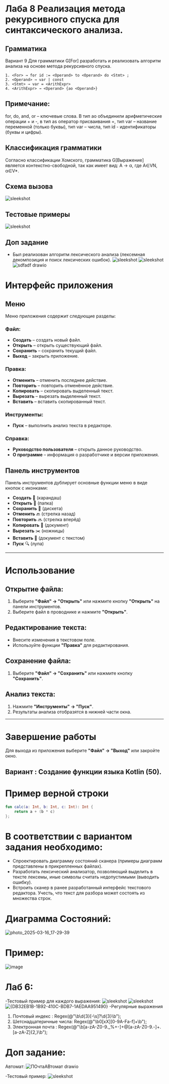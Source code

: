 # Лаба 8 Реализация метода рекурсивного спуска для синтаксического анализа.
## Грамматика
Вариант 9
Для грамматики G[For] разработать и реализовать алгоритм
анализа на основе метода рекурсивного спуска.
```bnf
1. <For> → for id := <Operand> to <Operand> do <Stmt> ;
2. <Operand> → var | const
3. <Stmt> → var = <ArithExpr>
4. <ArithExpr> → <Operand> {ao <Operand>}
```
## Примечание:
for, do, and, or – ключевые слова. В тип ao объединили
арифметические операции + и -, в тип as оператор присваивания =, тип var
– название переменной (только буквы), тип var – числа, тип id -
идентификаторы (буквы и цифры). 

## Классификация грамматики
Согласно классификации Хомского, грамматика G[Выражение] является контекстно-свободной, так как имеет вид:
A → α, где A∈VN, α∈V*.
## Схема вызова
![sleekshot](https://github.com/user-attachments/assets/31b410a8-039c-4428-aa55-159753144855)

## Тестовые примеры
![sleekshot](https://github.com/user-attachments/assets/94d4698c-6b33-4dec-821a-f46b03a05e0b)

## Доп задание 
- Был реализован алгоритм лексического анализа (лексемная декомпозиция и поиск лексических ошибок).
![sleekshot](https://github.com/user-attachments/assets/e3e4984d-8f1f-4b9a-b1d4-b7150168ab67)
![sleekshot](https://github.com/user-attachments/assets/724552da-7bf2-42b7-8b18-4b8cb5cb794d)
![sdfadf drawio](https://github.com/user-attachments/assets/f1c4f2d8-ee0f-4ee5-ab2f-c90d2443a250)



# Интерфейс приложения

## Меню

Меню приложения содержит следующие разделы:

### Файл:
- **Создать** – создать новый файл.
- **Открыть** – открыть существующий файл.
- **Сохранить** – сохранить текущий файл.
- **Выход** – закрыть приложение.

### Правка:
- **Отменить** – отменить последнее действие.
- **Повторить** – повторить отменённое действие.
- **Копировать** – скопировать выделенный текст.
- **Вырезать** – вырезать выделенный текст.
- **Вставить** – вставить скопированный текст.

### Инструменты:
- **Пуск** – выполнить анализ текста в редакторе.

### Справка:
- **Руководство пользователя** – открыть данное руководство.
- **О программе** – информация о разработчике и версии приложения.

## Панель инструментов

Панель инструментов дублирует основные функции меню в виде кнопок с иконками:

- **Создать** 📝 (карандаш)
- **Открыть** 📂 (папка)
- **Сохранить** 💾 (дискета)
- **Отменить** 🔙 (стрелка назад)
- **Повторить** 🔜 (стрелка вперёд)
- **Копировать** 📄 (документ)
- **Вырезать** ✂️ (ножницы)
- **Вставить** 📃 (документ с текстом)
- **Пуск** 🔍 (лупа)

---

# Использование

## Открытие файла:
1. Выберите **"Файл" → "Открыть"** или нажмите кнопку **"Открыть"** на панели инструментов.
2. Выберите файл в проводнике и нажмите **"Открыть"**.

## Редактирование текста:
- Внесите изменения в текстовом поле.
- Используйте функции **"Правка"** для редактирования.

## Сохранение файла:
1. Выберите **"Файл" → "Сохранить"** или нажмите кнопку **"Сохранить"**.

## Анализ текста:
1. Нажмите **"Инструменты" → "Пуск"**.
2. Результаты анализа отобразятся в нижней части окна.

---

# Завершение работы
Для выхода из приложения выберите **"Файл" → "Выход"** или закройте окно.

## Вариант : Создание функции языка Kotlin (50).
# Пример верной строки
```Kotlin
fun calc(a: Int, b: Int, c: Int): Int {
    return a + (b * c)
};
```
# В соответствии с вариантом задания необходимо:

- Спроектировать диаграмму состояний сканера (примеры диаграмм представлены в прикрепленных файлах).
- Разработать лексический анализатор, позволяющий выделить в тексте лексемы, иные символы считать недопустимыми (выводить ошибку).
- Встроить сканер в ранее разработанный интерфейс текстового редактора. Учесть, что текст для разбора может состоять из множества строк.

# Диаграмма Состояний:
  ![photo_2025-03-16_17-29-39](https://github.com/user-attachments/assets/38aeb612-5d05-4c6c-b7a6-aa32e24bdfbc)


# Пример: 
![image](https://github.com/user-attachments/assets/22d576fa-806c-4b72-a551-9b0b5bb854ab)

# Лаб 6:
-Тестовый пример для каждого выражения:
 ![sleekshot](https://github.com/user-attachments/assets/eba8f069-2428-4633-8132-cebe3745c3d0)
 ![sleekshot](https://github.com/user-attachments/assets/0ec3c010-da7d-44e5-9b17-91d09483e8f6)
 ![{DB32EB1B-1B92-410C-BDB7-1AEDAA951490}](https://github.com/user-attachments/assets/e09284fd-32af-4791-b07c-4f7fe1af2ddd)
 -Регулярные выражения
 1. Почтовый индекс : Regex(@"\b\d{3}[-\s]?\d{3}\b");
 2. Шетснадцатеричные числа: Regex(@"\b0[xX][0-9A-Fa-f]+\b");
 3. Электронная почта : Regex(@"\b[a-zA-Z0-9._%+-]+@[a-zA-Z0-9.-]+\.[a-zA-Z]{2,}\b");
# Доп задание: 
Автомат:
![ПОчтаАВтомат drawio](https://github.com/user-attachments/assets/d57d7a39-4b55-445c-b6ad-19bdf7602947)

-Тестовый пример: 
![sleekshot](https://github.com/user-attachments/assets/45c3eb1b-11d0-4819-ad78-df50c44fb130)






